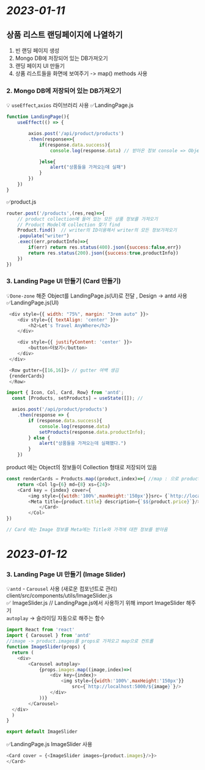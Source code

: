 # _2023-01-11_

## 상품 리스트 랜딩페이지에 나열하기

1. 빈 랜딩 페이지 생성
2. Mongo DB에 저장되어 있는 DB가져오기
3. 랜딩 페이지 UI 만들기
4. 상품 리스트들을 화면에 보여주기 -> map() methods 사용

### 2. Mongo DB에 저장되어 있는 DB가져오기

💡 `useEffect`,`axios` 라이브러리 사용
✅LandingPage.js

```JavaScript
function LandingPage(){
    useEffect(() => {

        axios.post('/api/product/products')
        .then(response=>{
            if(response.data.success){
                console.log(response.data) // 받아온 정보 console => Object

            }else{
                alert("상품들을 가져오는데 실패")
            }
        })
    })
}
```

✅product.js

```Javascript
router.post('/products',(res,req)=>{
    // product collection에 들어 있는 모든 상품 정보를 가져오기
    // Product Model에 collection 찾기 find
    Product.find()  // writer의 ID이용해서 writer의 모든 정보가져오기
    .populate("writer")
    .exec((err,productInfo)=>{
        if(err) return res.status(400).json({success:false,err})
        return res.status(200).json({success:true,productInfo})
    })
})
```

### 3. Landing Page UI 만들기 (Card 만들기)
💡`Done-zone` 해준 Object를 LandingPage.js(UI)로 전달 , Design -> antd 사용
✅LandingPage.js(UI)
```Javascript
 <div style={{ width: "75%", margin: "3rem auto" }}>
    <div style={{ textAlign: 'center' }}>
        <h2>Let's Travel AnyWhere</h2>
    </div>

    <div style={{ justifyContent: 'center' }}>
        <button>더보기</button>
    </div>
 </div>

 <Row gutter={[16,16]}> // gutter 여백 생김
 {renderCards}
 </Row>
```

```JavaScript
import { Icon, Col, Card, Row} from 'antd';
  const [Products, setProducts] = useState([]); // 

  axios.post('/api/product/products')
    .then(response => {
        if (response.data.success){
            console.log(response.data)
            setProducts(response.data.productInfo);
        } else {
            alert("상품들을 가져오는데 실패했다.")
        }
    })

```
product 에는 Object의 정보들이 Collection 형태로 저장되어 있음
```JavaScript
const renderCards = Products.map((product,index)=>{ //map : 으로 product control후 카드로 생성
    return <Col lg={6} md={8} xs={24}> 
    <Card key = {index} cover={
        <img style={{witdh:'100%',maxHeight:'150px'}}src= {`http://localhost:5000/${product.images[0]}`}/>}>
        <Meta title={product.title} description={`$${product.price}`}/>
            </Card>
        </Col>
})

// Card 에는 Image 정보를 Meta에는 Title와 가격에 대한 정보를 받아옴
```
# _2023-01-12_
### 3. Landing Page UI 만들기 (Image Slider)
💡`antd` - `Carousel` 사용 (새로운 컴포넌트로 관리)
client/src/components/utils/ImageSlider.js  
✅ ImageSlider.js  // LandingPage.js에서 사용하기 위해 import ImageSlider 해주기  
`autoplay` -> 슬라이딩 자동으로 해주는 함수
```JavaScript
import React from 'react'
import { Carousel } from 'antd'
//image -> product.images를 props로 가져오고 map으로 컨트롤
function ImageSlider(props) {
  return (
    <div>
        <Carousel autoplay>
            {props.images.map((image,index)=>(
                <div key={index}>
                    <img style={{width:'100%',maxHeight:'150px'}}
                        src={`http://localhost:5000/${image}`}/> 
                </div>
            ))}
        </Carousel>
  </div>
  )
}

export default ImageSlider
```
✅LandingPage.js
ImageSlider 사용
```JavaScript
<Card cover = {<ImageSlider images={product.images}/>}>
</Card>
```